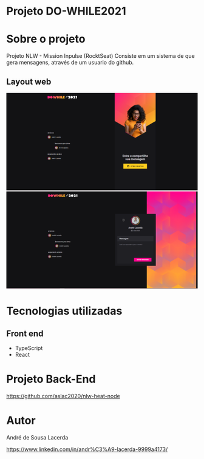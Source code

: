 # Projeto DO-WHILE2021

# Sobre o projeto

Projeto NLW - Mission Inpulse (RocktSeat)
Consiste em um sistema de que gera mensagens, através de um usuario do github.

## Layout web
![Web 1](https://github.com/aslac2020/imagespublicacao/blob/main/assets/images/Sites/dowhile-login.PNG)
![Web 1](https://github.com/aslac2020/imagespublicacao/blob/main/assets/images/Sites/dowhile-aut.PNG)


# Tecnologias utilizadas

## Front end 
- TypeScript
- React

# Projeto Back-End
https://github.com/aslac2020/nlw-heat-node

# Autor

André de Sousa Lacerda

https://www.linkedin.com/in/andr%C3%A9-lacerda-9999a4173/
